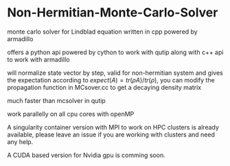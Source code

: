 # Non-Hermitian-Monte-Carlo-Solver
monte carlo solver for Lindblad equation written in cpp powered by armadillo 

offers a python api powered by cython to work with qutip along with c++ api to work with armadillo 

will normalize state vector by step, valid for non-hermitian system and gives the expectation according to $expect(A)=tr(\rho A)/tr(\rho)$, you can modify the propagation function in MCsover.cc to get a decaying density matrix

much faster than mcsolver in qutip 

work parallelly on all cpu cores with openMP 

A singularity container version with MPI to work on HPC clusters is already available, please leave an issue if you are working with clusters and need any help.

A CUDA based version for Nvidia gpu is comming soon.

